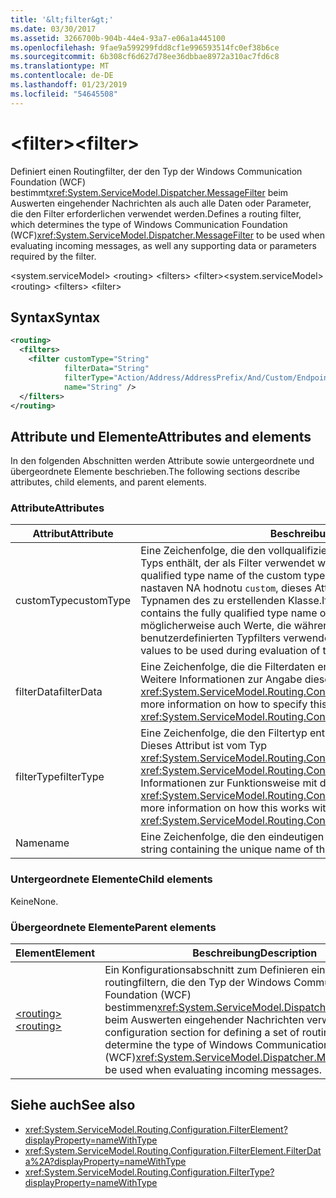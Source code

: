 ```yaml
---
title: '&lt;filter&gt;'
ms.date: 03/30/2017
ms.assetid: 3266700b-904b-44e4-93a7-e06a1a445100
ms.openlocfilehash: 9fae9a599299fdd8cf1e996593514fc0ef38b6ce
ms.sourcegitcommit: 6b308cf6d627d78ee36dbbae8972a310ac7fd6c8
ms.translationtype: MT
ms.contentlocale: de-DE
ms.lasthandoff: 01/23/2019
ms.locfileid: "54645508"
---
```

# <a name="ltfiltergt"></a><span data-ttu-id="9a0d6-102">&lt;filter&gt;</span><span class="sxs-lookup"><span data-stu-id="9a0d6-102">&lt;filter&gt;</span></span>

<span data-ttu-id="9a0d6-103">Definiert einen Routingfilter, der den Typ der Windows Communication Foundation (WCF) bestimmt<xref:System.ServiceModel.Dispatcher.MessageFilter> beim Auswerten eingehender Nachrichten als auch alle Daten oder Parameter, die den Filter erforderlichen verwendet werden.</span><span class="sxs-lookup"><span data-stu-id="9a0d6-103">Defines a routing filter, which determines the type of Windows Communication Foundation (WCF)<xref:System.ServiceModel.Dispatcher.MessageFilter> to be used when evaluating incoming messages, as well any supporting data or parameters required by the filter.</span></span>

<span data-ttu-id="9a0d6-104">\<system.serviceModel> \<routing> \<filters> \<filter></span><span class="sxs-lookup"><span data-stu-id="9a0d6-104">\<system.serviceModel> \<routing> \<filters> \<filter></span></span>
  
## <a name="syntax"></a><span data-ttu-id="9a0d6-105">Syntax</span><span class="sxs-lookup"><span data-stu-id="9a0d6-105">Syntax</span></span>  
  
```xml  
<routing>
  <filters>
    <filter customType="String"
            filterData="String"
            filterType="Action/Address/AddressPrefix/And/Custom/Endpoint/MatchAll/XPath"
            name="String" />
  </filters>
</routing>
```  
  
## <a name="attributes-and-elements"></a><span data-ttu-id="9a0d6-106">Attribute und Elemente</span><span class="sxs-lookup"><span data-stu-id="9a0d6-106">Attributes and elements</span></span>

<span data-ttu-id="9a0d6-107">In den folgenden Abschnitten werden Attribute sowie untergeordnete und übergeordnete Elemente beschrieben.</span><span class="sxs-lookup"><span data-stu-id="9a0d6-107">The following sections describe attributes, child elements, and parent elements.</span></span>

### <a name="attributes"></a><span data-ttu-id="9a0d6-108">Attribute</span><span class="sxs-lookup"><span data-stu-id="9a0d6-108">Attributes</span></span>

| <span data-ttu-id="9a0d6-109">Attribut</span><span class="sxs-lookup"><span data-stu-id="9a0d6-109">Attribute</span></span>  | <span data-ttu-id="9a0d6-110">Beschreibung</span><span class="sxs-lookup"><span data-stu-id="9a0d6-110">Description</span></span> |
| ---------- | ----------- |
| <span data-ttu-id="9a0d6-111">customType</span><span class="sxs-lookup"><span data-stu-id="9a0d6-111">customType</span></span> | <span data-ttu-id="9a0d6-112">Eine Zeichenfolge, die den vollqualifizierten Typnamen des benutzerdefinierten Typs enthält, der als Filter verwendet werden soll.</span><span class="sxs-lookup"><span data-stu-id="9a0d6-112">A string containing the fully qualified type name of the custom type to be used as a filter.</span></span> <span data-ttu-id="9a0d6-113">Wenn `filterType` nastaven NA hodnotu `custom`, dieses Attribut enthält den vollqualifizierten Typnamen des zu erstellenden Klasse.</span><span class="sxs-lookup"><span data-stu-id="9a0d6-113">If `filterType` is set to `custom`, this attribute contains the fully qualified type name of the class to create.</span></span>  <span data-ttu-id="9a0d6-114">`filterData` enthält möglicherweise auch Werte, die während der Auswertung des benutzerdefinierten Typfilters verwendet werden.</span><span class="sxs-lookup"><span data-stu-id="9a0d6-114">`filterData` may also contain values to be used during evaluation of the custom type filter.</span></span> |
| <span data-ttu-id="9a0d6-115">filterData</span><span class="sxs-lookup"><span data-stu-id="9a0d6-115">filterData</span></span> | <span data-ttu-id="9a0d6-116">Eine Zeichenfolge, die die Filterdaten enthält.</span><span class="sxs-lookup"><span data-stu-id="9a0d6-116">A string containing the filter data.</span></span> <span data-ttu-id="9a0d6-117">Weitere Informationen zur Angabe dieses Attributs finden Sie unter <xref:System.ServiceModel.Routing.Configuration.FilterElement.FilterData%2A>.</span><span class="sxs-lookup"><span data-stu-id="9a0d6-117">For more information on how to specify this attribute, see <xref:System.ServiceModel.Routing.Configuration.FilterElement.FilterData%2A>.</span></span> |
| <span data-ttu-id="9a0d6-118">filterType</span><span class="sxs-lookup"><span data-stu-id="9a0d6-118">filterType</span></span> | <span data-ttu-id="9a0d6-119">Eine Zeichenfolge, die den Filtertyp enthält.</span><span class="sxs-lookup"><span data-stu-id="9a0d6-119">A string containing the filter type.</span></span> <span data-ttu-id="9a0d6-120">Dieses Attribut ist vom Typ <xref:System.ServiceModel.Routing.Configuration.FilterType>.</span><span class="sxs-lookup"><span data-stu-id="9a0d6-120">This attribute is of <xref:System.ServiceModel.Routing.Configuration.FilterType> type.</span></span>  <span data-ttu-id="9a0d6-121">Weitere Informationen zur Funktionsweise mit dem `filterData`-Attribut finden Sie unter  <xref:System.ServiceModel.Routing.Configuration.FilterElement.FilterData%2A>.</span><span class="sxs-lookup"><span data-stu-id="9a0d6-121">For more information on how this works with the `filterData` attribute, see <xref:System.ServiceModel.Routing.Configuration.FilterElement.FilterData%2A>.</span></span> |
| <span data-ttu-id="9a0d6-122">Name</span><span class="sxs-lookup"><span data-stu-id="9a0d6-122">name</span></span>       | <span data-ttu-id="9a0d6-123">Eine Zeichenfolge, die den eindeutigen Namen dieses Filterelements enthält.</span><span class="sxs-lookup"><span data-stu-id="9a0d6-123">A string containing the unique name of this filter element.</span></span> |

### <a name="child-elements"></a><span data-ttu-id="9a0d6-124">Untergeordnete Elemente</span><span class="sxs-lookup"><span data-stu-id="9a0d6-124">Child elements</span></span>

<span data-ttu-id="9a0d6-125">Keine</span><span class="sxs-lookup"><span data-stu-id="9a0d6-125">None.</span></span>

### <a name="parent-elements"></a><span data-ttu-id="9a0d6-126">Übergeordnete Elemente</span><span class="sxs-lookup"><span data-stu-id="9a0d6-126">Parent elements</span></span>

| <span data-ttu-id="9a0d6-127">Element</span><span class="sxs-lookup"><span data-stu-id="9a0d6-127">Element</span></span> | <span data-ttu-id="9a0d6-128">Beschreibung</span><span class="sxs-lookup"><span data-stu-id="9a0d6-128">Description</span></span> |
| ------- | ----------- |
| [<span data-ttu-id="9a0d6-129">\<routing></span><span class="sxs-lookup"><span data-stu-id="9a0d6-129">\<routing></span></span>](../../../../../docs/framework/configure-apps/file-schema/wcf/routing.md) | <span data-ttu-id="9a0d6-130">Ein Konfigurationsabschnitt zum Definieren eines Satzes von routingfiltern, die den Typ der Windows Communication Foundation (WCF) bestimmen<xref:System.ServiceModel.Dispatcher.MessageFilter> beim Auswerten eingehender Nachrichten verwendet werden.</span><span class="sxs-lookup"><span data-stu-id="9a0d6-130">A configuration section for defining a set of routing filters, which determine the type of Windows Communication Foundation (WCF)<xref:System.ServiceModel.Dispatcher.MessageFilter> to be used when evaluating incoming messages.</span></span> |

## <a name="see-also"></a><span data-ttu-id="9a0d6-131">Siehe auch</span><span class="sxs-lookup"><span data-stu-id="9a0d6-131">See also</span></span>

- <xref:System.ServiceModel.Routing.Configuration.FilterElement?displayProperty=nameWithType>
- <xref:System.ServiceModel.Routing.Configuration.FilterElement.FilterData%2A?displayProperty=nameWithType>
- <xref:System.ServiceModel.Routing.Configuration.FilterType?displayProperty=nameWithType>
